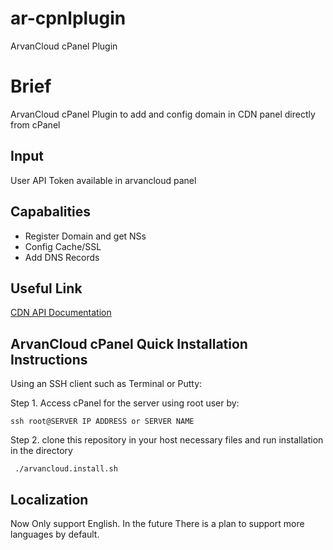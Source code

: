 # ar-cpnlplugin
ArvanCloud cPanel Plugin

# Brief
ArvanCloud cPanel Plugin to add and config domain in CDN panel directly from cPanel

## Input
User API Token available in arvancloud panel

## Capabalities
* Register Domain and get NSs
* Config Cache/SSL
* Add DNS Records

## Useful Link
[CDN API Documentation](https://www.arvancloud.com/docs/api/cdn/4.0)

## ArvanCloud cPanel Quick Installation Instructions

Using an SSH client such as Terminal or Putty:

Step 1. Access cPanel for the server using root user by:

`ssh root@SERVER IP ADDRESS or SERVER NAME`

Step 2. clone this repository in your host necessary files and run installation in the directory

` ./arvancloud.install.sh`


## Localization

Now Only support English. In the future There is a plan to support more languages by default.


